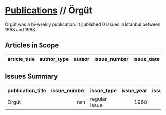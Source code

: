 # [Publications](firstlevel_publications.md) // Örgüt

Örgüt was a bi-weekly publication. It published 0 issues in İstanbul between 1968 and 1968.

## Articles in Scope

| article_title   | author_type   | author   | issue_number   | issue_date   | pages   |
|-----------------|---------------|----------|----------------|--------------|---------|

## Issues Summary

| publication_title   |   issue_number | issue_type    |   issue_year |   issue_month |   issue_day |   printing_house_name |
|:--------------------|---------------:|:--------------|-------------:|--------------:|------------:|----------------------:|
| Örgüt               |            nan | regular issue |         1968 |             5 |          26 |                   nan |